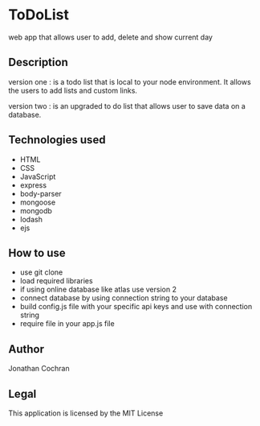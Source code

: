 # ToDoList
web app that allows user to add, delete and show current day
## Description
version one : is a todo list that is local to your node environment.  It allows the users to add lists and custom links.  

version two :  is an upgraded to do list that allows user to save data on a database.  
## Technologies used
- HTML
- CSS
- JavaScript
- express
- body-parser
- mongoose
- mongodb
- lodash
- ejs
## How to use
- use git clone
- load required libraries
- if using online database like atlas use version 2
- connect database by using connection string to your database
- build config.js file with your specific api keys and use with connection string
- require file in your app.js file

## Author
Jonathan Cochran 
## Legal
This application is licensed by the MIT License  
